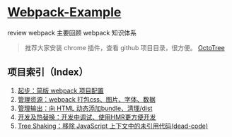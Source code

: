 # [Webpack-Example](https://github.com/wangjianhui2464/Webpack-Example/tree/master)

review webpack 主要回顾 webpack 知识体系

> 推荐大家安装 chrome 插件，查看 github 项目目录，很方便。
[OctoTree](https://github.com/buunguyen/octotree)

## 项目索引（Index）

1. [起步：简版 webpack 项目配置](https://github.com/wangjianhui2464/Webpack-Example/tree/01-init)
2. [管理资源：webpack 打包css、图片、字体、数据](https://github.com/wangjianhui2464/Webpack-Example/tree/02-Asset-Management)
3. [管理输出：向 HTML 动态添加bundle、清理/dist](https://github.com/wangjianhui2464/Webpack-Example/tree/03-Output-Management)
4. [开发及热替换：开发中调试、使用HMR更方便开发](https://github.com/wangjianhui2464/Webpack-Example/tree/04-Hot-Module-Replacement)
5. [Tree Shaking：移除 JavaScript 上下文中的未引用代码(dead-code)](https://github.com/wangjianhui2464/Webpack-Example/tree/05-Tree-Shaking)
